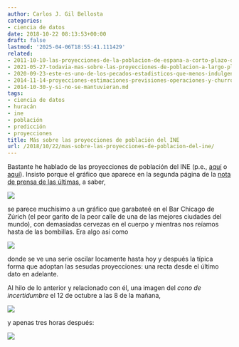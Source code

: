 ```yaml
---
author: Carlos J. Gil Bellosta
categories:
- ciencia de datos
date: 2018-10-22 08:13:53+00:00
draft: false
lastmod: '2025-04-06T18:55:41.111429'
related:
- 2011-10-10-las-proyecciones-de-la-poblacion-de-espana-a-corto-plazo-del-ine-no-valen-para-un-carajo.md
- 2021-05-27-todavia-mas-sobre-las-proyecciones-de-poblacion-a-largo-plazo-del-ine.md
- 2020-09-23-este-es-uno-de-los-pecados-estadisticos-que-menos-indulgencia-suscita.md
- 2014-11-14-proyecciones-estimaciones-previsiones-operaciones-y-churros.md
- 2014-10-30-y-si-no-se-mantuvieran.md
tags:
- ciencia de datos
- huracán
- ine
- población
- predicción
- proyecciones
title: Más sobre las proyecciones de población del INE
url: /2018/10/22/mas-sobre-las-proyecciones-de-poblacion-del-ine/
---
```


Bastante he hablado de las proyecciones de población del INE (p.e., [aquí](https://datanalytics.com/2011/10/10/las-proyecciones-de-la-poblacion-de-espana-a-corto-plazo-del-ine-no-valen-para-un-carajo/) o [aquí](https://datanalytics.com/2014/10/30/y-si-no-se-mantuvieran/)). Insisto porque el gráfico que aparece en la segunda página de la [nota de prensa de las últimas](http://www.ine.es/prensa/pp_2018_2068.pdf), a saber,

![](/wp-uploads/2018/10/proyecciones_poblacion_ine.png#center)

se parece muchísimo a un gráfico que garabateé en el Bar Chicago de Zúrich (el peor garito de la peor calle de una de las mejores ciudades del mundo), con demasiadas cervezas en el cuerpo y mientras nos reíamos hasta de las bombillas. Era algo así como

![](/wp-uploads/2018/10/proyecciones_poblacion_ine_2.png#center)

donde se ve una serie oscilar locamente hasta hoy y después la típica forma que adoptan las sesudas proyecciones: una recta desde el último dato en adelante.

Al hilo de lo anterior y relacionado con él, una imagen del _cono de incertidumbre_ el 12 de octubre a las 8 de la mañana,

![](/wp-uploads/2018/10/leslie_2.jpg)

y apenas tres horas después:

![](/wp-uploads/2018/10/leslie_1.jpg)